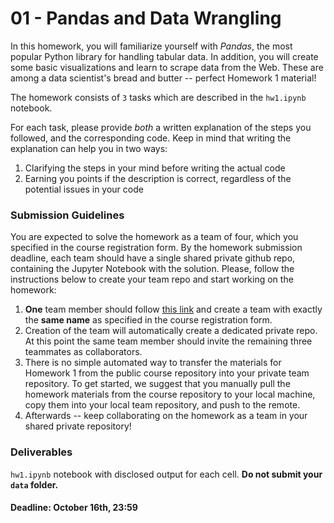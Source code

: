 # 01 - Pandas and Data Wrangling

In this homework, you will familiarize yourself with *Pandas*, the most popular Python library for handling tabular data. In addition, you will create some basic visualizations and learn to scrape data from the Web. These are among a data scientist's bread and butter -- perfect Homework 1 material!

The homework consists of `3` tasks which are described in the `hw1.ipynb` notebook.

For each task, please provide *both* a written explanation of the steps you followed, and the corresponding code. 
Keep in mind that writing the explanation can help you in two ways:
1. Clarifying the steps in your mind before writing the actual code
2. Earning you points if the description is correct, regardless of the potential issues in your code

### Submission Guidelines
You are expected to solve the homework as a team of four, which you specified in the course registration form. By the homework submission deadline, each team should have a single shared private github repo, containing the Jupyter Notebook with the solution. Please, follow the instructions below to create your team repo and start working on the homework:
1. **One** team member should follow [this link](https://classroom.github.com/g/OGUlNgFN) and create a team with exactly the **same name** as specified in the course registration form.
2. Creation of the team will automatically create a dedicated private repo. At this point the same team member should invite the remaining three teammates as collaborators.
3. There is no simple automated way to transfer the materials for Homework 1 from the public course repository into your private team repository. To get started, we suggest that you manually pull the homework materials from the course repository to your local machine, copy them into your local team repository, and push to the remote.
4. Afterwards -- keep collaborating on the homework as a team in your shared private repository!

### Deliverables
`hw1.ipynb` notebook with disclosed output for each cell. **Do not submit your `data` folder.**

#### Deadline: October 16th, 23:59
